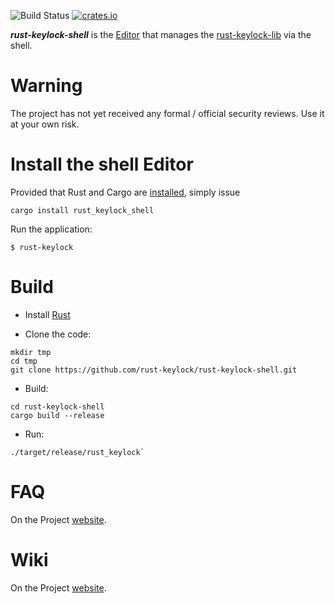 ![Build Status](https://travis-ci.org/rust-keylock/rust-keylock-shell.svg?branch=master)
[![crates.io](https://img.shields.io/crates/v/rust_keylock_shell.svg)](https://crates.io/crates/rust_keylock_shell)

___rust-keylock-shell___ is the [Editor](https://rust-keylock.github.io/rust-keylock-lib/rust_keylock/trait.Editor.html) that manages the [rust-keylock-lib](https://github.com/rust-keylock/rust-keylock-lib) via the shell.

# Warning

The project has not yet received any formal / official security reviews. Use it at your own risk.

# Install the shell Editor

Provided that Rust and Cargo are [installed](https://rustup.rs/), simply issue

```shell
cargo install rust_keylock_shell
```

Run the application:

`$ rust-keylock`


# Build

* Install [Rust](https://rustup.rs/)

* Clone the code:
 ```shell
 mkdir tmp
 cd tmp
 git clone https://github.com/rust-keylock/rust-keylock-shell.git
 
 ```

* Build:

 ```shell
 cd rust-keylock-shell
 cargo build --release
 ```
 
* Run:

 ```shell
 ./target/release/rust_keylock`
 ```
 
# FAQ

On the Project [website](https://rust-keylock.github.io/faq/rkl/).

# Wiki

On the Project [website](https://rust-keylock.github.io/wiki/).
